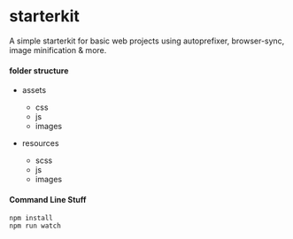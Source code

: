 # starterkit

A simple starterkit for basic web projects using autoprefixer, browser-sync, image minification & more.

#### folder structure

- assets
  - css
  - js
  - images

- resources
  - scss
  - js
  - images

#### Command Line Stuff

```
npm install
npm run watch
```
